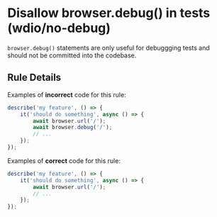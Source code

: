 # Disallow browser.debug() in tests (wdio/no-debug)

`browser.debug()` statements are only useful for debuggging tests and should not be committed into the codebase.

## Rule Details

Examples of **incorrect** code for this rule:

```js
describe('my feature', () => {
    it('should do something', async () => {
        await browser.url('/');
        await browser.debug('/');
        // ...
    });
});
```

Examples of **correct** code for this rule:

```js
describe('my feature', () => {
    it('should do something', async () => {
        await browser.url('/');
        // ...
    });
});
```
